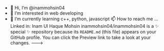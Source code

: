 - 👋 Hi, I’m @inammohsin04
- 👀 I’m interested in web developing
- 🌱 I’m currently learning c++, python, javascript
  📫 How to reach me ... Linked in: Inam Ul Haque Mohsin
inammohsin04/inammohsin04 is a ✨ special ✨ repository because its `README.md` (this file) appears on your GitHub profile.
You can click the Preview link to take a look at your changes.
--->
